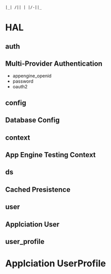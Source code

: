 ``
|_| /||
| |/-||_
``

HAL
===

auth
----
## Multi-Provider Authentication

* appengine_openid
* password
* oauth2

config
------
## Database Config

context
-------
## App Engine Testing Context

ds
--
## Cached Presistence

user
----
## Applciation User

user_profile
------------
# Applciation UserProfile
